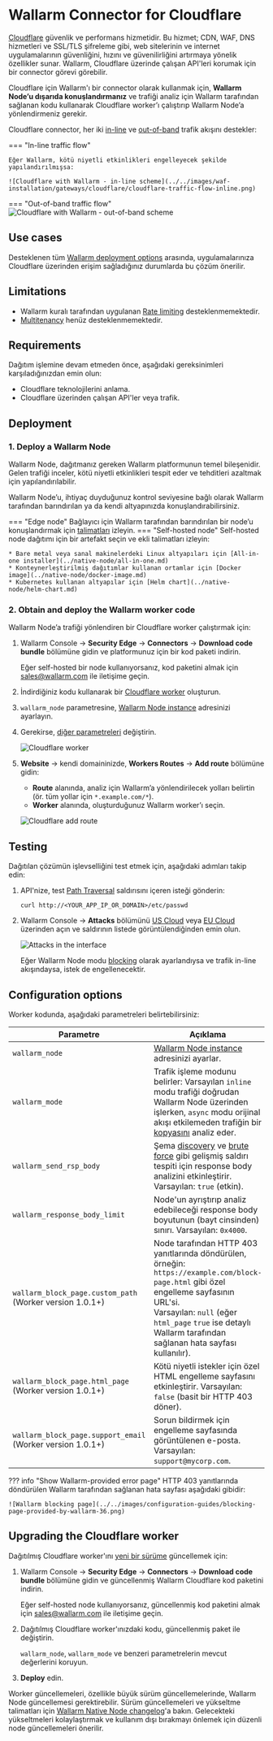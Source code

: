 [ptrav-attack-docs]:                ../../attacks-vulns-list.md#path-traversal
[attacks-in-ui-image]:              ../../images/admin-guides/test-attacks-quickstart.png
[filtration-mode-docs]:             ../../admin-en/configure-wallarm-mode.md
[se-connector-setup-img]:           ../../images/waf-installation/se-connector-setup.png
[ip-list-docs]:                     ../../user-guides/ip-lists/overview.md
[api-token]:                        ../../user-guides/settings/api-tokens.md
[api-spec-enforcement-docs]:        ../../api-specification-enforcement/overview.md

# Wallarm Connector for Cloudflare

[Cloudflare](https://www.cloudflare.com/) güvenlik ve performans hizmetidir. Bu hizmet; CDN, WAF, DNS hizmetleri ve SSL/TLS şifreleme gibi, web sitelerinin ve internet uygulamalarının güvenliğini, hızını ve güvenilirliğini artırmaya yönelik özellikler sunar. Wallarm, Cloudflare üzerinde çalışan API'leri korumak için bir connector görevi görebilir.

Cloudflare için Wallarm'ı bir connector olarak kullanmak için, **Wallarm Node’u dışarıda konuşlandırmanız** ve trafiği analiz için Wallarm tarafından sağlanan kodu kullanarak Cloudflare worker’ı çalıştırıp Wallarm Node’a yönlendirmeniz gerekir.

<a name="cloudflare-modes"></a> Cloudflare connector, her iki [in-line](../inline/overview.md) ve [out-of-band](../oob/overview.md) trafik akışını destekler:

=== "In-line traffic flow"

    Eğer Wallarm, kötü niyetli etkinlikleri engelleyecek şekilde yapılandırılmışsa:

    ![Cloudflare with Wallarm - in-line scheme](../../images/waf-installation/gateways/cloudflare/cloudflare-traffic-flow-inline.png)
=== "Out-of-band traffic flow"
    ![Cloudflare with Wallarm - out-of-band scheme](../../images/waf-installation/gateways/cloudflare/cloudflare-traffic-flow-oob.png)

## Use cases

Desteklenen tüm [Wallarm deployment options](../supported-deployment-options.md) arasında, uygulamalarınıza Cloudflare üzerinden erişim sağladığınız durumlarda bu çözüm önerilir.

## Limitations

* Wallarm kuralı tarafından uygulanan [Rate limiting](../../user-guides/rules/rate-limiting.md) desteklenmemektedir.
* [Multitenancy](../multi-tenant/overview.md) henüz desteklenmemektedir.

## Requirements

Dağıtım işlemine devam etmeden önce, aşağıdaki gereksinimleri karşıladığınızdan emin olun:

* Cloudflare teknolojilerini anlama.
* Cloudflare üzerinden çalışan API'ler veya trafik.

## Deployment

### 1. Deploy a Wallarm Node

Wallarm Node, dağıtmanız gereken Wallarm platformunun temel bileşenidir. Gelen trafiği inceler, kötü niyetli etkinlikleri tespit eder ve tehditleri azaltmak için yapılandırılabilir.

Wallarm Node’u, ihtiyaç duyduğunuz kontrol seviyesine bağlı olarak Wallarm tarafından barındırılan ya da kendi altyapınızda konuşlandırabilirsiniz.

=== "Edge node"
    Bağlayıcı için Wallarm tarafından barındırılan bir node’u konuşlandırmak için [talimatları](../se-connector.md) izleyin.
=== "Self-hosted node"
    Self-hosted node dağıtımı için bir artefakt seçin ve ekli talimatları izleyin:

    * Bare metal veya sanal makinelerdeki Linux altyapıları için [All-in-one installer](../native-node/all-in-one.md)
    * Konteynerleştirilmiş dağıtımlar kullanan ortamlar için [Docker image](../native-node/docker-image.md)
    * Kubernetes kullanan altyapılar için [Helm chart](../native-node/helm-chart.md)

### 2. Obtain and deploy the Wallarm worker code

Wallarm Node’a trafiği yönlendiren bir Cloudflare worker çalıştırmak için:

1. Wallarm Console → **Security Edge** → **Connectors** → **Download code bundle** bölümüne gidin ve platformunuz için bir kod paketi indirin.

    Eğer self-hosted bir node kullanıyorsanız, kod paketini almak için sales@wallarm.com ile iletişime geçin.
1. İndirdiğiniz kodu kullanarak bir [Cloudflare worker](https://developers.cloudflare.com/workers/get-started/dashboard/) oluşturun.
1. `wallarm_node` parametresine, [Wallarm Node instance](#1-deploy-a-wallarm-node) adresinizi ayarlayın.
1. Gerekirse, [diğer parametreleri](#configuration-options) değiştirin.

    ![Cloudflare worker](../../images/waf-installation/gateways/cloudflare/worker-deploy.png)
1. **Website** → kendi domaininizde, **Workers Routes** → **Add route** bölümüne gidin:

    * **Route** alanında, analiz için Wallarm’a yönlendirilecek yolları belirtin (ör. tüm yollar için `*.example.com/*`).
    * **Worker** alanında, oluşturduğunuz Wallarm worker’ı seçin.

    ![Cloudflare add route](../../images/waf-installation/gateways/cloudflare/add-route.png)

## Testing

Dağıtılan çözümün işlevselliğini test etmek için, aşağıdaki adımları takip edin:

1. API'nize, test [Path Traversal][ptrav-attack-docs] saldırısını içeren isteği gönderin:

    ```
    curl http://<YOUR_APP_IP_OR_DOMAIN>/etc/passwd
    ```
1. Wallarm Console → **Attacks** bölümünü [US Cloud](https://us1.my.wallarm.com/attacks) veya [EU Cloud](https://my.wallarm.com/attacks) üzerinden açın ve saldırının listede görüntülendiğinden emin olun.
    
    ![Attacks in the interface][attacks-in-ui-image]

    Eğer Wallarm Node modu [blocking](../../admin-en/configure-wallarm-mode.md) olarak ayarlandıysa ve trafik in-line akışındaysa, istek de engellenecektir.

## Configuration options

Worker kodunda, aşağıdaki parametreleri belirtebilirsiniz:

| Parametre | Açıklama | Gerekli? |
| --------- | ----------- | --------- |
| `wallarm_node` | [Wallarm Node instance](#1-deploy-a-wallarm-node) adresinizi ayarlar. | Evet |
| `wallarm_mode` | Trafik işleme modunu belirler: Varsayılan `inline` modu trafiği doğrudan Wallarm Node üzerinden işlerken, `async` modu orijinal akışı etkilemeden trafiğin bir [kopyasını](../oob/overview.md) analiz eder. | Hayır |
| `wallarm_send_rsp_body` | Şema [discovery](../../api-discovery/overview.md) ve [brute force](../../admin-en/configuration-guides/protecting-against-bruteforce.md) gibi gelişmiş saldırı tespiti için response body analizini etkinleştirir. Varsayılan: `true` (etkin). | Hayır |
| `wallarm_response_body_limit` | Node'un ayrıştırıp analiz edebileceği response body boyutunun (bayt cinsinden) sınırı. Varsayılan: `0x4000`. | Hayır |
| `wallarm_block_page.custom_path`<br>(Worker version 1.0.1+) | Node tarafından HTTP 403 yanıtlarında döndürülen, örneğin: `https://example.com/block-page.html` gibi özel engelleme sayfasının URL'si.<br>Varsayılan: `null` (eğer `html_page` `true` ise detaylı Wallarm tarafından sağlanan hata sayfası kullanılır). | Hayır |
| `wallarm_block_page.html_page`<br>(Worker version 1.0.1+) | Kötü niyetli istekler için özel HTML engelleme sayfasını etkinleştirir. Varsayılan: `false` (basit bir HTTP 403 döner). | Hayır |
| `wallarm_block_page.support_email`<br>(Worker version 1.0.1+) | Sorun bildirmek için engelleme sayfasında görüntülenen e-posta. Varsayılan: `support@mycorp.com`. | Evet, eğer `html_page` `true` ise |

??? info "Show Wallarm-provided error page"
    HTTP 403 yanıtlarında döndürülen Wallarm tarafından sağlanan hata sayfası aşağıdaki gibidir:

    ![Wallarm blocking page](../../images/configuration-guides/blocking-page-provided-by-wallarm-36.png)

## Upgrading the Cloudflare worker

Dağıtılmış Cloudflare worker'ını [yeni bir sürüme](code-bundle-inventory.md#cloudflare) güncellemek için:

1. Wallarm Console → **Security Edge** → **Connectors** → **Download code bundle** bölümüne gidin ve güncellenmiş Wallarm Cloudflare kod paketini indirin.

    Eğer self-hosted node kullanıyorsanız, güncellenmiş kod paketini almak için sales@wallarm.com ile iletişime geçin.
1. Dağıtılmış Cloudflare worker'ınızdaki kodu, güncellenmiş paket ile değiştirin.

    `wallarm_node`, `wallarm_mode` ve benzeri parametrelerin mevcut değerlerini koruyun.
1. **Deploy** edin.

Worker güncellemeleri, özellikle büyük sürüm güncellemelerinde, Wallarm Node güncellemesi gerektirebilir. Sürüm güncellemeleri ve yükseltme talimatları için [Wallarm Native Node changelog](../../updating-migrating/native-node/node-artifact-versions.md)'a bakın. Gelecekteki yükseltmeleri kolaylaştırmak ve kullanım dışı bırakmayı önlemek için düzenli node güncellemeleri önerilir.